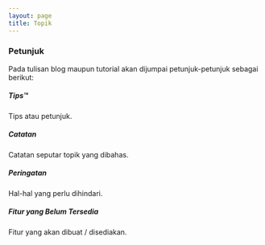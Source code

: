 ```yaml
---
layout: page
title: Topik
---
```




### Petunjuk

Pada tulisan blog maupun tutorial akan dijumpai petunjuk-petunjuk sebagai berikut:

<div class="note">
  <h5>Tips™</h5>
  <p>Tips atau petunjuk.</p>
</div>

<div class="note info">
  <h5>Catatan</h5>
  <p>Catatan seputar topik yang dibahas.</p>
</div>

<div class="note warning">
  <h5>Peringatan</h5>
  <p>Hal-hal yang perlu dihindari.</p>
</div>

<div class="note unreleased">
  <h5>Fitur yang Belum Tersedia</h5>
  <p>Fitur yang akan dibuat / disediakan.</p>
</div>
